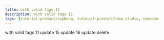 ```yaml
---
title: with valid tags 11
description: with valid tags 11
tags: [tutorial:product/sapHana, tutorial:product/hana_studio, semaphore_rejected:, redirect:source/dotnet-iis-server]
---
```


with valid tags 11
update
15 update
16 update
delete
